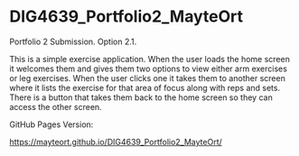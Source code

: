 # DIG4639_Portfolio2_MayteOrt
Portfolio 2 Submission. Option 2.1.

This is a simple exercise application. When the user loads the home screen it welcomes them and gives them two options to view either arm exercises or leg exercises. When the user clicks one it takes them to another screen where it lists the exercise for that area of focus along with reps and sets. There is a button that takes them back to the home screen so they can access the other screen.

GitHub Pages Version:

https://mayteort.github.io/DIG4639_Portfolio2_MayteOrt/ 
